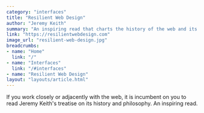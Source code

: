 ```yaml
---
category: "interfaces"
title: "Resilient Web Design"
author: "Jeremy Keith"
summary: "An inspiring read that charts the history of the web and its underlying philosophies, to help us better understand what designing for the web means today."
link: "https://resilientwebdesign.com"
image_url: "resilient-web-design.jpg"
breadcrumbs:
- name: "Home"
  link: "/"
- name: "Interfaces"
  link: "/#interfaces"
- name: "Resilient Web Design"
layout: "layouts/article.html"
---
```


If you work closely or adjacently with the web, it is incumbent on you to read Jeremy Keith's treatise on its history and philosophy. An inspiring read.
